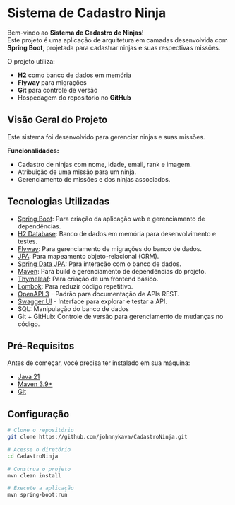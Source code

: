 # Sistema de Cadastro Ninja

Bem-vindo ao **Sistema de Cadastro de Ninjas**!  
Este projeto é uma aplicação de arquitetura em camadas desenvolvida com **Spring Boot**, projetada para cadastrar ninjas e suas respectivas missões.

O projeto utiliza:
- **H2** como banco de dados em memória
- **Flyway** para migrações
- **Git** para controle de versão
- Hospedagem do repositório no **GitHub**

## Visão Geral do Projeto
Este sistema foi desenvolvido para gerenciar ninjas e suas missões.

**Funcionalidades:**
- Cadastro de ninjas com nome, idade, email, rank e imagem.
- Atribuição de uma missão para um ninja.
- Gerenciamento de missões e dos ninjas associados.

## Tecnologias Utilizadas
- [Spring Boot](https://spring.io/projects/spring-boot): Para criação da aplicação web e gerenciamento de dependências.
- [H2 Database](https://www.h2database.com/): Banco de dados em memória para desenvolvimento e testes.
- [Flyway](https://flywaydb.org/): Para gerenciamento de migrações do banco de dados.
- [JPA](https://jakarta.ee/specifications/persistence/): Para mapeamento objeto-relacional (ORM).
- [Spring Data JPA](https://spring.io/projects/spring-data-jpa): Para interação com o banco de dados.
- [Maven](https://maven.apache.org/): Para build e gerenciamento de dependências do projeto.
- [Thymeleaf](https://www.thymeleaf.org/): Para criação de um frontend básico.
- [Lombok](https://projectlombok.org/): Para reduzir código repetitivo.
- [OpenAPI 3](https://www.openapis.org/) - Padrão para documentação de APIs REST.
- [Swagger UI](https://swagger.io/tools/swagger-ui/) - Interface para explorar e testar a API.
- SQL: Manipulação do banco de dados
- Git + GitHub: Controle de versão para gerenciamento de mudanças no código.

## Pré-Requisitos
Antes de começar, você precisa ter instalado em sua máquina:
- [Java 21](https://www.oracle.com/br/java/technologies/downloads/#java21)
- [Maven 3.9+](https://maven.apache.org/download.cgi)
- [Git](https://git-scm.com/)


## Configuração

```bash
# Clone o repositório
git clone https://github.com/johnnykava/CadastroNinja.git

# Acesse o diretório
cd CadastroNinja

# Construa o projeto
mvn clean install

# Execute a aplicação
mvn spring-boot:run